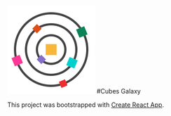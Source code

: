 [logo]: https://github.com/MenSeb/react-cubes-galaxy/blob/master/public/logo.svg "Cubes Galaxy logo"

![alt text][logo] #Cubes Galaxy

This project was bootstrapped with [Create React App](https://github.com/facebook/create-react-app).